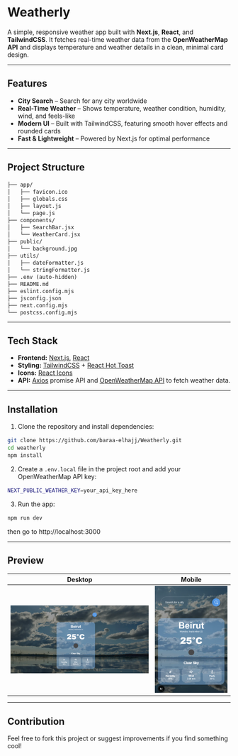 # Weatherly

A simple, responsive weather app built with **Next.js**, **React**, and **TailwindCSS**. It fetches real-time weather data from the **OpenWeatherMap API** and displays temperature and weather details in a clean, minimal card design.

---

## Features

- **City Search** – Search for any city worldwide
- **Real-Time Weather** – Shows temperature, weather condition, humidity, wind, and feels-like
- **Modern UI** – Built with TailwindCSS, featuring smooth hover effects and rounded cards
- **Fast & Lightweight** – Powered by Next.js for optimal performance

---

## Project Structure

```
├── app/
│   ├── favicon.ico
│   ├── globals.css
│   ├── layout.js
│   └── page.js
├── components/
│   ├── SearchBar.jsx
│   └── WeatherCard.jsx
├── public/
│   └── background.jpg
├── utils/
│   ├── dateFormatter.js
│   └── stringFormatter.js
├── .env (auto-hidden)
├── README.md
├── eslint.config.mjs
├── jsconfig.json
├── next.config.mjs
└── postcss.config.mjs
```

---

## Tech Stack

- **Frontend:** [Next.js](https://nextjs.org/), [React](https://react.dev/)
- **Styling:** [TailwindCSS](https://tailwindcss.com/) + [React Hot Toast](https://react-hot-toast.com/)
- **Icons:** [React Icons](https://react-icons.github.io/react-icons/)
- **API:** [Axios](https://axios-http.com/docs/intro) promise API and [OpenWeatherMap API](https://openweathermap.org/api) to fetch weather data.

---

## Installation

1. Clone the repository and install dependencies:

```bash
git clone https://github.com/baraa-elhajj/Weatherly.git
cd weatherly
npm install
```

2. Create a `.env.local` file in the project root and add your OpenWeatherMap API key:

```bash
NEXT_PUBLIC_WEATHER_KEY=your_api_key_here
```

3. Run the app:

```bash
npm run dev
```

then go to http://localhost:3000

---

## Preview

| Desktop                                                                   | Mobile                                                                  |
| ------------------------------------------------------------------------- | ----------------------------------------------------------------------- |
| ![Desktop Screenshot](./public/screenshots/weatherly-desktop-preview.png) | ![Mobile Screenshot](./public/screenshots/weatherly-mobile-preview.png) |

---

## Contribution

Feel free to fork this project or suggest improvements if you find something cool!
